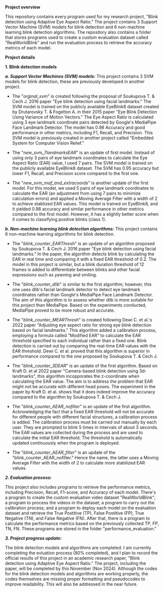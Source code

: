 **Project overview**

This repository contains every program used for my research project, "Blink detection using Adaptive Eye Aspect Ratio." The project contains 3 Support Vector Machine (SVM) models for blink detection and 6 non-machine learning blink detection algorithms. The repository also contains a folder that stores programs used to create a custom evaluation dataset called "RealWorldBlink" and run the evaluation process to retrieve the accuracy metrics of each model.

**Project details**

**1. Blink detection models**

**_a. Support Vector Machines (SVM) models:_** This project contains 3 SVM models for blink detection, these are previously developed in another project.

- The "_orginal_svm_" is created following the proposal of Soukupova T. & Cech J. 2016 paper "Eye blink detection using facial landmarks." The SVM model is trained on the publicly available EyeBlink8 dataset created by Drutarovsky T. & Fogelton A. in their 2015 paper "Eye Blink Detection Using Variance of Motion Vectors." The Eye Aspect Ratio is calculated using 3 eye landmark coordinate pairs detected by Google's MediaPipe Face Landmark Detector. The model has 0.98 Accuracy and good performance in other metrics, including F1, Recall, and Precision. This SVM model is previously created in another project called "Embedded System for Computer Vision Relief."

- The "_new_svm_7landmarksEAR_" is an update of first model. Instead of using only 3 pairs of eye landmark coordinates to calculate the Eye Aspect Ratio (EAR) value, I used 7 pairs. The SVM model is trained on the publicly available EyeBlink8 dataset. The SVM has 0.95 accuracy but lower F1, Recall, and Precision score compared to the first one.

- The "_new_svm_maf_and_extracoords_" is another update of the first model. For this model, we used 5 pairs of eye landmark coordinates to calculate the EAR (an adjustment from using 7 pairs to minimize calculation errors) and applied a Moving Average Filter with a width of 2 to achieve stablized EAR values. This model is trained on EyeBlink8, and it yielded 0.98 accuracy and similar performance in other metrics compared to the first model. However, it has a slightly better score when it comes to classifying positive blinks (class 1).

**_b. Non-machine learning blink detection algorithms:_** This project contains 6 non-machine learning algorithms for blink detection.

- The "_blink_counter_EARThresh_" is an update of an algorithm proposed by Soukupova T. & Cech J. 2016 paper "Eye blink detection using facial landmarks." In the paper, the algorithm detects blink by calculating the EAR in real time and comparing it with a fixed EAR threshold of 0.2. The model in this project is similar, but a blink duration threshold of 12 frames is added to differentiate between blinks and other facial expressions such as yawning and smiling.

- The "_blink_counter_dlib_" is similar to the first algorithm; however, this one uses dlib's facial landmark detector to detect eye landmark coordinates rather than Google's MediaPipe Face Landmark Detector. The aim of this algorithm is to assess whether dlib is more suitable for this project than MediaPipe. Based on the experiments conducted, MediaPipe proved to be more robust and accurate.

- The "_blink_counter_MEARThresh_" is created following Dewi C. et al.'s 2022 paper "Adjusting eye aspect ratio for strong eye blink detection based on facial landmarks." This algorithm added a calibration process, employing a formula called "Modified EAR" to calculate the EAR threshold specified to each individual rather than a fixed one. Blink detection is carried out by comparing the real-time EAR values with the EAR threshold. Dewi C. et al. proved that this algorithm is superior in performance compared to the one proposed by Soukupova T. & Cech J.

- The "_blink_counter_3DEAR_" is an update of the first algorithm. Based on Kraft D. et al 2022 paper "Camera-based blink detection using 3d-landmarks", this algorithm incopporates the z-coordinate when calculating the EAR value. The aim is to address the problem that EAR might not be accurate with different head poses. The experiment in the paper by Kraft D. et al. shows that it does indeed improve the accuracy compared to the algorithm by Soukupova T. & Cech J.

- The "_blink_counter_AEAR_nofilter_" is an update of the first algorithm. Acknowledging the fact that a fixed EAR threshold will not be accurate for different people with different facial structures, a calibration process is added. The calibration process must be carried out manually by each user. They are prompted to blink 5 times in intervals of about 3 seconds. The EAR values are collected during the process and are used to calculate the initial EAR threshold. The threshold is automatically updated continuously when the program is deployed.

- The "_blink_counter_AEAR_filter_" is an update of the "blink_counter_AEAR_nofilter." Hence the name, the latter uses a Moving Average Filter with the width of 2 to calculate more stabilized EAR values.

**_2. Evaluation process:_** 

This project also includes programs to retrieve the performance metrics, including Precision, Recall, F1-score, and Accuracy of each model. There's a program to create the custom evaluation video dataset "RealWorldBlink"; a program to process the videos in the dataset; a program to carry out the calibration process; and a program to deploy each model on the evaluation dataset and retrieve the True Postitive (TP), False Postitive (FP), True Negative (TN), and False Negative (FN). After that, there is a program to calculate the performance metrics based on the previously collected TP, FP, TN, FN. These programs are stored in the folder "performance_evaluation."

**_3. Project progress update:_** 

The blink detection models and algorithms are completed. I am currently completing the evluation process (80% completed), and I plan to record the official results of this project in an academic research paper, "Blink detection using Adaptive Eye Aspect Ratio." The project, including the paper, will be completed by this November (Nov 2024). Although the codes for the blink detection models and algorithms are working properly, the codes themselves are missing proper formatting and pseudocodes to improve readability. This will also be addressed in the near future.


